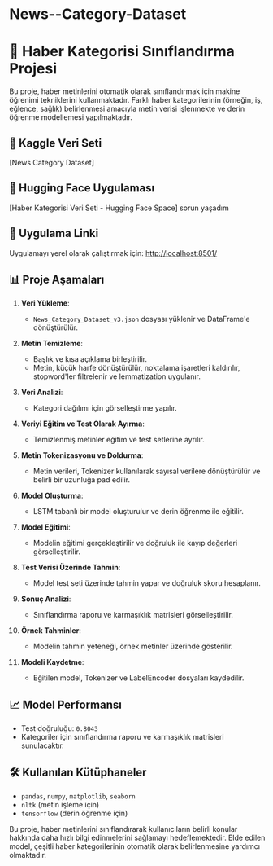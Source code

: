 # News--Category-Dataset
# 📰 Haber Kategorisi Sınıflandırma Projesi

Bu proje, haber metinlerini otomatik olarak sınıflandırmak için makine öğrenimi tekniklerini kullanmaktadır. Farklı haber kategorilerinin (örneğin, iş, eğlence, sağlık) belirlenmesi amacıyla metin verisi işlenmekte ve derin öğrenme modellemesi yapılmaktadır.

## 🔗 Kaggle Veri Seti
[News Category Dataset]

## 🔗 Hugging Face Uygulaması
[Haber Kategorisi Veri Seti - Hugging Face Space] sorun yaşadım

## 🔗 Uygulama Linki
Uygulamayı yerel olarak çalıştırmak için: [http://localhost:8501/](http://localhost:8501/)

## 📊 Proje Aşamaları
1. **Veri Yükleme**:
   - `News_Category_Dataset_v3.json` dosyası yüklenir ve DataFrame'e dönüştürülür.

2. **Metin Temizleme**:
   - Başlık ve kısa açıklama birleştirilir.
   - Metin, küçük harfe dönüştürülür, noktalama işaretleri kaldırılır, stopword'ler filtrelenir ve lemmatization uygulanır.

3. **Veri Analizi**:
   - Kategori dağılımı için görselleştirme yapılır.

4. **Veriyi Eğitim ve Test Olarak Ayırma**:
   - Temizlenmiş metinler eğitim ve test setlerine ayrılır.

5. **Metin Tokenizasyonu ve Doldurma**:
   - Metin verileri, Tokenizer kullanılarak sayısal verilere dönüştürülür ve belirli bir uzunluğa pad edilir.

6. **Model Oluşturma**:
   - LSTM tabanlı bir model oluşturulur ve derin öğrenme ile eğitilir.

7. **Model Eğitimi**:
   - Modelin eğitimi gerçekleştirilir ve doğruluk ile kayıp değerleri görselleştirilir.

8. **Test Verisi Üzerinde Tahmin**:
   - Model test seti üzerinde tahmin yapar ve doğruluk skoru hesaplanır.

9. **Sonuç Analizi**:
   - Sınıflandırma raporu ve karmaşıklık matrisleri görselleştirilir.

10. **Örnek Tahminler**:
    - Modelin tahmin yeteneği, örnek metinler üzerinde gösterilir.

11. **Modeli Kaydetme**:
    - Eğitilen model, Tokenizer ve LabelEncoder dosyaları kaydedilir.

## 📈 Model Performansı
- Test doğruluğu: `0.8043`
- Kategoriler için sınıflandırma raporu ve karmaşıklık matrisleri sunulacaktır.

## 🛠️ Kullanılan Kütüphaneler
- `pandas`, `numpy`, `matplotlib`, `seaborn`
- `nltk` (metin işleme için)
- `tensorflow` (derin öğrenme için)

Bu proje, haber metinlerini sınıflandırarak kullanıcıların belirli konular hakkında daha hızlı bilgi edinmelerini sağlamayı hedeflemektedir. Elde edilen model, çeşitli haber kategorilerinin otomatik olarak belirlenmesine yardımcı olmaktadır.

